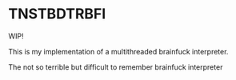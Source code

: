 # TNSTBDTRBFI

WIP!

This is my implementation of a multithreaded brainfuck interpreter.

The not so terrible but difficult to remember brainfuck interpreter

